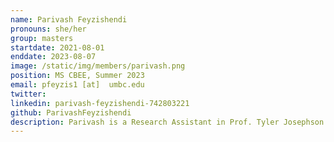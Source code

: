 ```yaml
---
name: Parivash Feyzishendi
pronouns: she/her
group: masters
startdate: 2021-08-01
enddate: 2023-08-07
image: /static/img/members/parivash.png
position: MS CBEE, Summer 2023
email: pfeyzis1 [at]  umbc.edu
twitter: 
linkedin: parivash-feyzishendi-742803221
github: ParivashFeyzishendi
description: Parivash is a Research Assistant in Prof. Tyler Josephson's lab. She obtained her M.S. in Chemical Engineering from Sharif University of Technology in 2019. She is currently working on Theorem Proving. Parivash is interested to cooperate and collaborate with others to address issues in Chemical Engineering.
---
```

